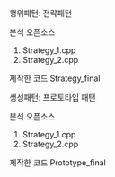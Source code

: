 행위패턴: 전략패턴

분석 오픈소스
1. Strategy_1.cpp
2. Strategy_2.cpp
   
제작한 코드
Strategy_final

생성패턴: 프로토타입 패턴

분석 오픈소스
1. Strategy_1.cpp
2. Strategy_2.cpp

제작한 코드
Prototype_final

